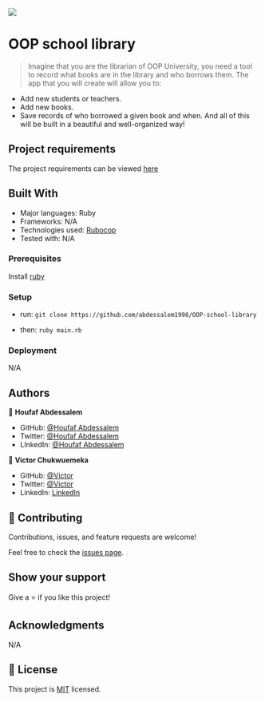 ![](https://img.shields.io/badge/Microverse-blueviolet)

# OOP school library

> Imagine that you are the librarian of OOP University, you need a tool to record what books are in the library and who borrows them. The app that you will create will allow you to:

- Add new students or  teachers.
- Add new books.
- Save records of who borrowed a given book and when.
And all of this will be built in a beautiful and well-organized way!

## Project requirements

The project requirements can be viewed [here](https://github.com/microverseinc/curriculum-ruby/blob/main/oop/sneak_peek.md)

## Built With

- Major languages: Ruby
- Frameworks: N/A
- Technologies used: [Rubocop](https://rubocop.org/)
- Tested with: N/A

### Prerequisites

Install [ruby](https://www.ruby-lang.org/en/)

### Setup

- run: `git clone https://github.com/abdessalem1998/OOP-school-library`

- then: `ruby main.rb`



### Deployment

N/A

## Authors

👤 **Houfaf Abdessalem**

- GitHub: [@Houfaf Abdessalem](https://github.com/abdessalem1998)
- Twitter: [@Houfaf Abdessalem](https://twitter.com/HAbdssalem)
- LInkedIn: [@Houfaf Abdessalem](https://www.linkedin.com/in/houfafabdessalem/)

👤 **Victor Chukwuemeka**

- GitHub: [@Victor](https://github.com/chukwuemeka1234/)
- Twitter: [@Victor](https://twitter.com/@avc_victor)
- LinkedIn: [LinkedIn](https://www.linkedin.com/in/vic-chukwuemeka/)

## 🤝 Contributing

Contributions, issues, and feature requests are welcome!

Feel free to check the [issues page](https://github.com/Hombre2014/Decode-a-morse-code).

## Show your support

Give a ⭐️ if you like this project!

## Acknowledgments

N/A

## 📝 License

This project is [MIT](./license.md) licensed.
